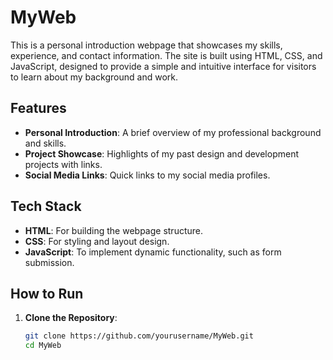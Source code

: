 # MyWeb

This is a personal introduction webpage that showcases my skills, experience, and contact information. The site is built using HTML, CSS, and JavaScript, designed to provide a simple and intuitive interface for visitors to learn about my background and work.

## Features

- **Personal Introduction**: A brief overview of my professional background and skills.
- **Project Showcase**: Highlights of my past design and development projects with links.
- **Social Media Links**: Quick links to my social media profiles.

## Tech Stack

- **HTML**: For building the webpage structure.
- **CSS**: For styling and layout design.
- **JavaScript**: To implement dynamic functionality, such as form submission.

## How to Run

1. **Clone the Repository**:
   ```bash
   git clone https://github.com/yourusername/MyWeb.git
   cd MyWeb
